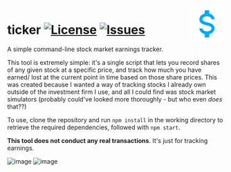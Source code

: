 <img src="resources/currency-usd.png" align="right" height="84" />

# ticker [![License](https://img.shields.io/github/license/the-sink/ticker)](https://github.com/the-sink/ticker/blob/main/LICENSE) [![Issues](https://img.shields.io/github/issues/the-sink/ticker)](https://github.com/the-sink/ticker/issues)

A simple command-line stock market earnings tracker.

This tool is extremely simple: it's a single script that lets you record shares of any given stock at a specific price, and track how much you have earned/ lost at the current point in time based on those share prices. This was created because I wanted a way of tracking stocks I already own outside of the investment firm I use, and all I could find was stock market simulators (probably could've looked more thoroughly - but who even *does* that??)

To use, clone the repository and run ``npm install`` in the working directory to retrieve the required dependencies, followed with ``npm start``.

**This tool does not conduct any real transactions**. It's just for tracking earnings.

![image](https://user-images.githubusercontent.com/18225391/121231086-d4e46000-c844-11eb-97a7-31db14715cf3.png)
![image](https://user-images.githubusercontent.com/18225391/121296052-dc3b5600-c8a4-11eb-8850-90cc9135e400.png)
